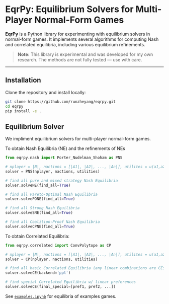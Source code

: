 # EqrPy: Equilibrium Solvers for Multi-Player Normal-Form Games

**EqrPy** is a Python library for experimenting with equilibrium solvers in normal-form games. It implements several algorithms for computing Nash and correlated equilibria, including various equilibrium refinements.

> **Note:** This library is experimental and was developed for my own research. The methods are not fully tested — use with care.

---

## Installation

Clone the repository and install locally:

```bash
git clone https://github.com/runzheyang/eqrpy.git
cd eqrpy
pip install -e .
```

## Equilibrium Solver
We impliment equilibrium solvers for multi-player normal-form games.

To obtain Nash Equilibria (NE) and the refinements of NEs
```python
from eqrpy.nash import Porter_Nudelman_Shoham as PNS

# nplayer = |N|, nactions = [|A1|, |A2|, ..., |An|], utilites = u(a1,a2,...,an)
solver = PNS(nplayer, nactions, utilities)

# find all pure and mixed strategy Nash Equilibria
solver.solveNE(find_all=True)

# find all Pareto-Optimal Nash Equilibria
solver.solvePONE(find_all=True)

# find all Strong Nash Equilibria
solver.solveSNE(find_all=True)

# find all Coalition-Proof Nash Equilibria
solver.solveCPNE(find_all=True)
```

To obtain Correlated Equilibria: 

```python
from eqrpy.correlated import ConvPolytope as CP

# nplayer = |N|, nactions = [|A1|, |A2|, ..., |An|], utilites = u(a1,a2,...,an)
solver = CP(nplayer, nactions, utilities)

# find all basic Correlated Equilibria (any linear combinations are CEs)
solver.solveCE(backend='ppl')

# find special Correlated Equilibria w/ linear preferences
solver.solveCE(final_special=[pref1, pref2, ...])
```
See [`examples.ipynb`](examples/examples.ipynb) for equilibria of examples games.
